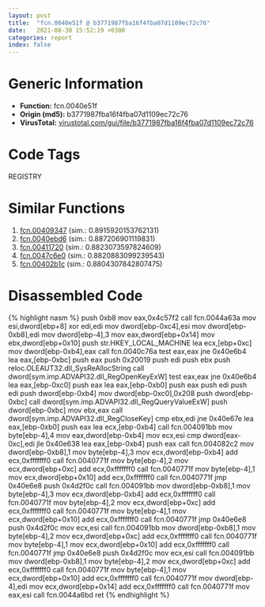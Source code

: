 ```yaml
---
layout: post
title:  "fcn.0040e51f @ b3771987fba16f4fba07d1109ec72c76"
date:   2021-08-30 15:52:19 +0300
categories: report
index: false
---
```


# Generic Information
- **Function:** fcn.0040e51f
- **Origin (md5):** b3771987fba16f4fba07d1109ec72c76
- **VirusTotal:** [virustotal.com/gui/file/b3771987fba16f4fba07d1109ec72c76][virustotal_ref]

# Code Tags
<span class="tag" id="REGISTRY">REGISTRY</span>


# Similar Functions

1. [fcn.00409347][similar_1_ref] (sim.: 0.8915920153762131)
2. [fcn.0040ebd6][similar_2_ref] (sim.: 0.887206901119831)
3. [fcn.00411720][similar_3_ref] (sim.: 0.8823073597824609)
4. [fcn.0047c6e0][similar_4_ref] (sim.: 0.8820883099239543)
5. [fcn.00402b1c][similar_5_ref] (sim.: 0.8804307842807475)


# Disassembled Code

{% highlight nasm %}
push 0xb8
mov eax,0x4c57f2
call fcn.0044a63a
mov esi,dword[ebp+8]
xor edi,edi
mov dword[ebp-0xc4],esi
mov dword[ebp-0xb8],edi
mov dword[ebp-4],3
mov eax,dword[ebp+0x14]
mov ebx,dword[ebp+0x10]
push str.HKEY_LOCAL_MACHINE
lea ecx,[ebp+0xc]
mov dword[ebp-0xb4],eax
call fcn.0040c76a
test eax,eax
jne 0x40e6b4
lea eax,[ebp-0xbc]
push eax
push 0x20019
push edi
push ebx
push reloc.OLEAUT32.dll_SysReAllocString
call dword[sym.imp.ADVAPI32.dll_RegOpenKeyExW]
test eax,eax
jne 0x40e6b4
lea eax,[ebp-0xc0]
push eax
lea eax,[ebp-0xb0]
push eax
push edi
push edi
push dword[ebp-0xb4]
mov dword[ebp-0xc0],0x208
push dword[ebp-0xbc]
call dword[sym.imp.ADVAPI32.dll_RegQueryValueExW]
push dword[ebp-0xbc]
mov ebx,eax
call dword[sym.imp.ADVAPI32.dll_RegCloseKey]
cmp ebx,edi
jne 0x40e67e
lea eax,[ebp-0xb0]
push eax
lea ecx,[ebp-0xb4]
call fcn.004091bb
mov byte[ebp-4],4
mov eax,dword[ebp-0xb4]
mov ecx,esi
cmp dword[eax-0xc],edi
jle 0x40e638
lea eax,[ebp-0xb4]
push eax
call fcn.004082c2
mov dword[ebp-0xb8],1
mov byte[ebp-4],3
mov ecx,dword[ebp-0xb4]
add ecx,0xfffffff0
call fcn.0040771f
mov byte[ebp-4],2
mov ecx,dword[ebp+0xc]
add ecx,0xfffffff0
call fcn.0040771f
mov byte[ebp-4],1
mov ecx,dword[ebp+0x10]
add ecx,0xfffffff0
call fcn.0040771f
jmp 0x40e6e8
push 0x4d2f0c
call fcn.004091bb
mov dword[ebp-0xb8],1
mov byte[ebp-4],3
mov ecx,dword[ebp-0xb4]
add ecx,0xfffffff0
call fcn.0040771f
mov byte[ebp-4],2
mov ecx,dword[ebp+0xc]
add ecx,0xfffffff0
call fcn.0040771f
mov byte[ebp-4],1
mov ecx,dword[ebp+0x10]
add ecx,0xfffffff0
call fcn.0040771f
jmp 0x40e6e8
push 0x4d2f0c
mov ecx,esi
call fcn.004091bb
mov dword[ebp-0xb8],1
mov byte[ebp-4],2
mov ecx,dword[ebp+0xc]
add ecx,0xfffffff0
call fcn.0040771f
mov byte[ebp-4],1
mov ecx,dword[ebp+0x10]
add ecx,0xfffffff0
call fcn.0040771f
jmp 0x40e6e8
push 0x4d2f0c
mov ecx,esi
call fcn.004091bb
mov dword[ebp-0xb8],1
mov byte[ebp-4],2
mov ecx,dword[ebp+0xc]
add ecx,0xfffffff0
call fcn.0040771f
mov byte[ebp-4],1
mov ecx,dword[ebp+0x10]
add ecx,0xfffffff0
call fcn.0040771f
mov dword[ebp-4],edi
mov ecx,dword[ebp+0x14]
add ecx,0xfffffff0
call fcn.0040771f
mov eax,esi
call fcn.0044a6bd
ret 
{% endhighlight %}


[similar_1_ref]: /report/fcn.00409347@b3771987fba16f4fba07d1109ec72c76
[similar_2_ref]: /report/fcn.0040ebd6@b3771987fba16f4fba07d1109ec72c76
[similar_3_ref]: /report/fcn.00411720@1160595edb203a63cb2ca3ce2ff04f47
[similar_4_ref]: /report/fcn.0047c6e0@17d73cbafe6dd96dd6f2291fab06fbb5
[similar_5_ref]: /report/fcn.00402b1c@6c5b0418e4a4c57d99cda47d2717045d
[virustotal_ref]: https://www.virustotal.com/gui/file/b3771987fba16f4fba07d1109ec72c76